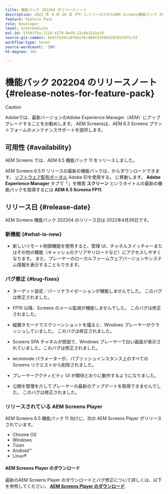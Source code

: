 ```yaml
---
title: 機能パック 202204 のリリースノート
description: 2022 年 4 月 26 日（PT）にリリースされたAEM Screens機能パック 202204 について説明します。
feature: Feature Pack
role: Developer
level: Intermediate
exl-id: 5fd41f3a-212d-4179-8e59-22c0a32a1e19
source-git-commit: 6643f4162c8f0ee7bcdb0fd3305d3978234f5cfd
workflow-type: tm+mt
source-wordcount: '306'
ht-degree: 36%

---
```


# 機能パック 202204 のリリースノート {#release-notes-for-feature-pack}

>[!CAUTION]
>Adobeでは、最新バージョンのAdobe Experience Manager（AEM）にアップグレードすることをお勧めします。 AEM Screensは、AEM 6.3 Screens プラットフォームのメンテナンスサポートを提供します。

## 可用性 {#availability}

AEM Screens では、AEM 6.5 機能パック 11 をリリースしました。

AEM Screens 6.5.11 リリースの最新の機能パックは、からダウンロードできます。 [ソフトウェア配布ポータル](https://experience.adobe.com/#/downloads/content/software-distribution/en/aem.html) Adobe IDを使用する。 に移動します。 **Adobe Experience Manager** タブで「」を検索 **スクリーン** というタイトルの最新の機能パックを取得するには **AEM 6.5 Screens FP11**.

## リリース日 {#release-date}

AEM Screens 機能パック 202204 のリリース日は 2022年4月26日です。

### 新機能 {#what-is-new}

* 新しいリモート制御機能を使用すると、管理 UI、チャネルスイッチャーまたはその他の機能（キャッシュのクリアやリロードなど）にアクセスしやすくなります。 また、プレーヤーのローカルファームウェアバージョンやシステム情報を表示することもできます。

### バグ修正 {#bug-fixes}

* ターゲット設定／パーソナライゼーションが機能しませんでした。 このバグは修正されました。

* FP10 以降、Screens のメール監視が機能しませんでした。 このバグは修正されました。

* 縦置きモードでスクリーンショットを撮ると、Windows プレーヤーがクラッシュしていました。 このバグは修正されました。

* Screens SPA チャネルが原因で、Windows プレーヤーで白い画面が表示されていました。このバグは修正されました。

* wcmmode パラメーターが、パブリッシュインスタンス上のすべての Screens リクエストから削除されました。

* プレーヤーアクティビティ UI が期待どおりに動作するようになりました。

* 公開を管理を介してプレーヤーの最新のアップデートを取得できませんでした。 このバグは修正されました。

### リリースされている AEM Screens Player

AEM Screens 6.5 機能パック 11 向けに、次の AEM Screens Player がリリースされています。

* Chrome OS
* Windows
* Tizen
* Android™
* Linux®

#### AEM Screens Player のダウンロード 

最新のAEM Screens Player のダウンロードとバグ修正について詳しくは、以下を参照してください。 **[AEM Screens Player のダウンロード](https://download.macromedia.com/screens/index.html)**.
